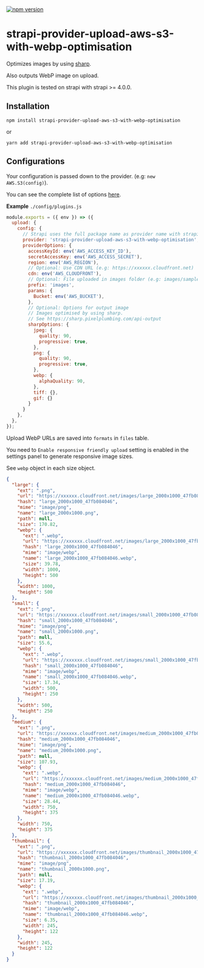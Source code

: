 [![npm version](https://badge.fury.io/js/strapi-provider-upload-aws-s3-with-webp-optimisation.svg)](https://badge.fury.io/js/strapi-provider-upload-aws-s3-with-webp-optimisation)

# strapi-provider-upload-aws-s3-with-webp-optimisation

Optimizes images by using [sharp](https://sharp.pixelplumbing.com/).

Also outputs WebP image on upload.

This plugin is tested on strapi with strapi >= 4.0.0.

## Installation

`npm install strapi-provider-upload-aws-s3-with-webp-optimisation`

or

`yarn add strapi-provider-upload-aws-s3-with-webp-optimisation`

## Configurations

Your configuration is passed down to the provider. (e.g: `new AWS.S3(config)`).

You can see the complete list of options [here](https://docs.aws.amazon.com/AWSJavaScriptSDK/latest/AWS/S3.html#constructor-property).

**Example**
`./config/plugins.js`

```js
module.exports = ({ env }) => ({
  upload: {
    config: {
      // Strapi uses the full package name as provider name with strapi >= 4.0.0.
      provider: 'strapi-provider-upload-aws-s3-with-webp-optimisation',
      providerOptions: {
        accessKeyId: env('AWS_ACCESS_KEY_ID'),
        secretAccessKey: env('AWS_ACCESS_SECRET'),
        region: env('AWS_REGION'),
        // Optional: Use CDN URL (e.g: https://xxxxxx.cloudfront.net)
        cdn: env('AWS_CLOUDFRONT'),
        // Optional: File uploaded in images folder (e.g: images/sample.png)
        prefix: 'images',
        params: {
          Bucket: env('AWS_BUCKET'),
        },
        // Optional: Options for output image
        // Images optimised by using sharp.
        // See https://sharp.pixelplumbing.com/api-output
        sharpOptions: {
          jpeg: {
            quality: 90,
            progressive: true,
          },
          png: {
            quality: 90,
            progressive: true,
          },
          webp: {
            alphaQuality: 90,
          },
          tiff: {},
          gif: {}
        }
      }
    },
  },
});
```
 
Upload WebP URLs are saved into `formats` in `files` table.

You need to `Enable responsive friendly upload` setting is enabled in the settings panel to generate responsive image sizes.

See `webp` object in each size object.

```json
{
  "large": {
    "ext": ".png",
    "url": "https://xxxxxx.cloudfront.net/images/large_2000x1000_47fb084046.png",
    "hash": "large_2000x1000_47fb084046",
    "mime": "image/png",
    "name": "large_2000x1000.png",
    "path": null,
    "size": 170.82,
    "webp": {
      "ext": ".webp",
      "url": "https://xxxxxx.cloudfront.net/images/large_2000x1000_47fb084046.webp",
      "hash": "large_2000x1000_47fb084046",
      "mime": "image/webp",
      "name": "large_2000x1000_47fb084046.webp",
      "size": 39.78,
      "width": 1000,
      "height": 500
    },
    "width": 1000,
    "height": 500
  },
  "small": {
    "ext": ".png",
    "url": "https://xxxxxx.cloudfront.net/images/small_2000x1000_47fb084046.png",
    "hash": "small_2000x1000_47fb084046",
    "mime": "image/png",
    "name": "small_2000x1000.png",
    "path": null,
    "size": 55.6,
    "webp": {
      "ext": ".webp",
      "url": "https://xxxxxx.cloudfront.net/images/small_2000x1000_47fb084046.webp",
      "hash": "small_2000x1000_47fb084046",
      "mime": "image/webp",
      "name": "small_2000x1000_47fb084046.webp",
      "size": 17.34,
      "width": 500,
      "height": 250
    },
    "width": 500,
    "height": 250
  },
  "medium": {
    "ext": ".png",
    "url": "https://xxxxxx.cloudfront.net/images/medium_2000x1000_47fb084046.png",
    "hash": "medium_2000x1000_47fb084046",
    "mime": "image/png",
    "name": "medium_2000x1000.png",
    "path": null,
    "size": 107.93,
    "webp": {
      "ext": ".webp",
      "url": "https://xxxxxx.cloudfront.net/images/medium_2000x1000_47fb084046.webp",
      "hash": "medium_2000x1000_47fb084046",
      "mime": "image/webp",
      "name": "medium_2000x1000_47fb084046.webp",
      "size": 28.44,
      "width": 750,
      "height": 375
    },
    "width": 750,
    "height": 375
  },
  "thumbnail": {
    "ext": ".png",
    "url": "https://xxxxxx.cloudfront.net/images/thumbnail_2000x1000_47fb084046.png",
    "hash": "thumbnail_2000x1000_47fb084046",
    "mime": "image/png",
    "name": "thumbnail_2000x1000.png",
    "path": null,
    "size": 17.19,
    "webp": {
      "ext": ".webp",
      "url": "https://xxxxxx.cloudfront.net/images/thumbnail_2000x1000_47fb084046.webp",
      "hash": "thumbnail_2000x1000_47fb084046",
      "mime": "image/webp",
      "name": "thumbnail_2000x1000_47fb084046.webp",
      "size": 6.35,
      "width": 245,
      "height": 122
    },
    "width": 245,
    "height": 122
  }
}
```